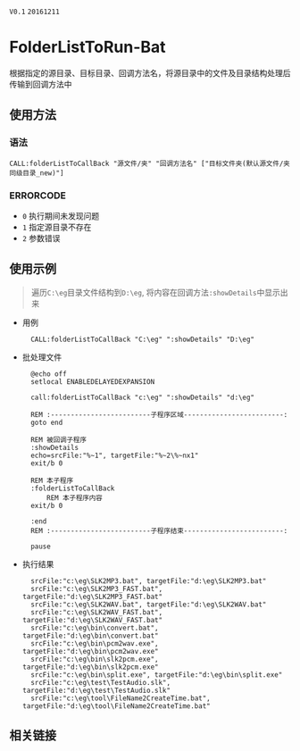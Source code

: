 `V0.1` `20161211`
# FolderListToRun-Bat

根据指定的源目录、目标目录、回调方法名，将源目录中的文件及目录结构处理后传输到回调方法中

## 使用方法

### 语法
	CALL:folderListToCallBack "源文件/夹" "回调方法名" ["目标文件夹(默认源文件/夹同级目录_new)"]

### ERRORCODE
- `0` 执行期间未发现问题
- `1` 指定源目录不存在
- `2` 参数错误

## 使用示例

> 遍历`C:\eg`目录文件结构到`D:\eg`, 将内容在回调方法`:showDetails`中显示出来

- 用例
	
		CALL:folderListToCallBack "C:\eg" ":showDetails" "D:\eg"

- 批处理文件

		@echo off
		setlocal ENABLEDELAYEDEXPANSION

		call:folderListToCallBack "c:\eg" ":showDetails" "d:\eg"

		REM :-------------------------子程序区域-------------------------:
		goto end

		REM 被回调子程序
		:showDetails
		echo=srcFile:"%~1", targetFile:"%~2\%~nx1"
		exit/b 0

		REM 本子程序
		:folderListToCallBack
			REM 本子程序内容
		exit/b 0

		:end
		REM :-------------------------子程序结束-------------------------:

		pause

- 执行结果

		srcFile:"c:\eg\SLK2MP3.bat", targetFile:"d:\eg\SLK2MP3.bat"
		srcFile:"c:\eg\SLK2MP3_FAST.bat", targetFile:"d:\eg\SLK2MP3_FAST.bat"
		srcFile:"c:\eg\SLK2WAV.bat", targetFile:"d:\eg\SLK2WAV.bat"
		srcFile:"c:\eg\SLK2WAV_FAST.bat", targetFile:"d:\eg\SLK2WAV_FAST.bat"
		srcFile:"c:\eg\bin\convert.bat", targetFile:"d:\eg\bin\convert.bat"
		srcFile:"c:\eg\bin\pcm2wav.exe", targetFile:"d:\eg\bin\pcm2wav.exe"
		srcFile:"c:\eg\bin\slk2pcm.exe", targetFile:"d:\eg\bin\slk2pcm.exe"
		srcFile:"c:\eg\bin\split.exe", targetFile:"d:\eg\bin\split.exe"
		srcFile:"c:\eg\test\TestAudio.slk", targetFile:"d:\eg\test\TestAudio.slk"
		srcFile:"c:\eg\tool\FileName2CreateTime.bat", targetFile:"d:\eg\tool\FileName2CreateTime.bat"

## 相关链接

